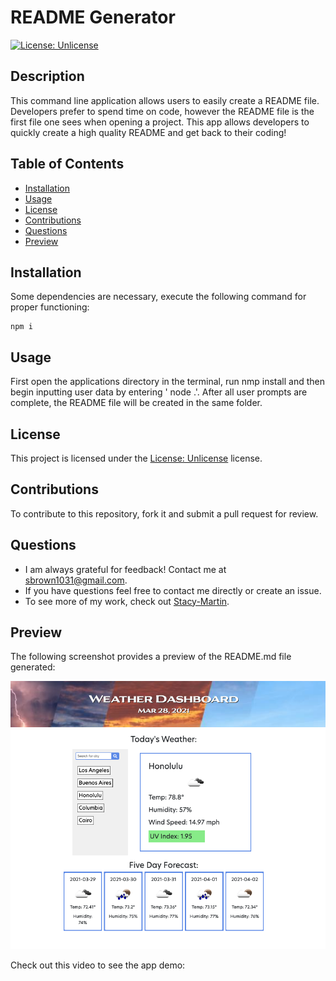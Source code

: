 # README Generator
[![License: Unlicense](https://img.shields.io/badge/license-Unlicense-blue.svg)](http://unlicense.org/)

## Description
This command line  application allows users to easily create a README file.  Developers prefer to spend time on code, however the README file is the first file one sees when opening a project.  This app allows developers to quickly create a high quality README and get back to their coding!  

## Table of Contents
* [Installation](#installation)
* [Usage](#usage)
* [License](#license)
* [Contributions](#contributions)
* [Questions](#questions)
* [Preview](#preview)

## Installation
Some dependencies are necessary, execute the following command for proper functioning:
~~~
npm i
~~~

## Usage
First open the applications directory in the terminal, run nmp install and then begin inputting user data by entering ' node .'.  After all user prompts are complete, the README file will be created in the same folder.

## License 
This project is licensed under the [License: Unlicense](http://unlicense.org/) license.

## Contributions
To contribute to this repository, fork it and submit a pull request for review.

## Questions
* I am always grateful for feedback! Contact me at sbrown1031@gmail.com.
* If you have questions feel free to contact me directly or create an issue. 
* To see more of my work, check out [Stacy-Martin](https://github.com/Stacy-Martin).

## Preview

The following screenshot provides a preview of the README.md file generated:

![](https://raw.githubusercontent.com/Stacy-Martin/weather-dashboard/main/assets/Images/Screen%20Shot%202021-03-28%20at%209.16.46%20PM.png)

Check out this video to see the app demo:



